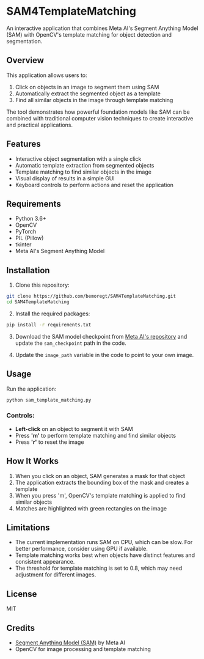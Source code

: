 # SAM4TemplateMatching

An interactive application that combines Meta AI's Segment Anything Model (SAM) with OpenCV's template matching for object detection and segmentation.

## Overview

This application allows users to:

1. Click on objects in an image to segment them using SAM
2. Automatically extract the segmented object as a template
3. Find all similar objects in the image through template matching

The tool demonstrates how powerful foundation models like SAM can be combined with traditional computer vision techniques to create interactive and practical applications.

## Features

- Interactive object segmentation with a single click
- Automatic template extraction from segmented objects
- Template matching to find similar objects in the image
- Visual display of results in a simple GUI
- Keyboard controls to perform actions and reset the application

## Requirements

- Python 3.6+
- OpenCV
- PyTorch
- PIL (Pillow)
- tkinter
- Meta AI's Segment Anything Model

## Installation

1. Clone this repository:
```bash
git clone https://github.com/bemoregt/SAM4TemplateMatching.git
cd SAM4TemplateMatching
```

2. Install the required packages:
```bash
pip install -r requirements.txt
```

3. Download the SAM model checkpoint from [Meta AI's repository](https://github.com/facebookresearch/segment-anything) and update the `sam_checkpoint` path in the code.

4. Update the `image_path` variable in the code to point to your own image.

## Usage

Run the application:
```bash
python sam_template_matching.py
```

### Controls:
- **Left-click** on an object to segment it with SAM
- Press **'m'** to perform template matching and find similar objects
- Press **'r'** to reset the image

## How It Works

1. When you click on an object, SAM generates a mask for that object
2. The application extracts the bounding box of the mask and creates a template
3. When you press 'm', OpenCV's template matching is applied to find similar objects
4. Matches are highlighted with green rectangles on the image

## Limitations

- The current implementation runs SAM on CPU, which can be slow. For better performance, consider using GPU if available.
- Template matching works best when objects have distinct features and consistent appearance.
- The threshold for template matching is set to 0.8, which may need adjustment for different images.

## License

MIT

## Credits

- [Segment Anything Model (SAM)](https://github.com/facebookresearch/segment-anything) by Meta AI
- OpenCV for image processing and template matching
